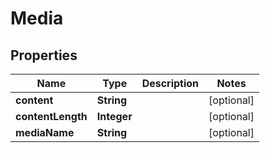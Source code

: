 

# Media


## Properties

| Name | Type | Description | Notes |
|------------ | ------------- | ------------- | -------------|
|**content** | **String** |  |  [optional] |
|**contentLength** | **Integer** |  |  [optional] |
|**mediaName** | **String** |  |  [optional] |



